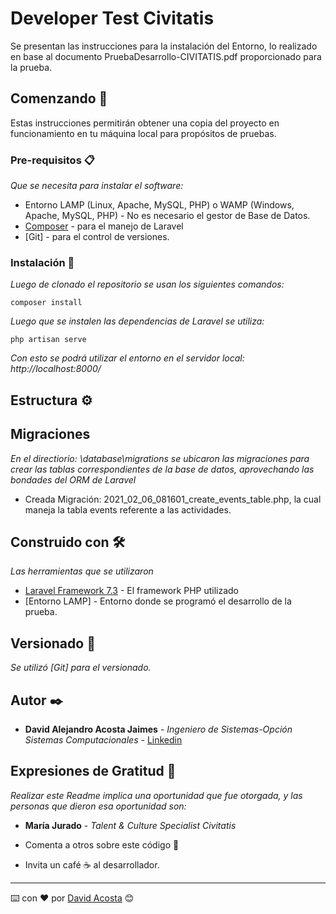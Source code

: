 # Developer Test Civitatis

Se presentan las instrucciones para la instalación del Entorno, lo realizado en base al documento PruebaDesarrollo-CIVITATIS.pdf proporcionado para la prueba.

## Comenzando 🚀

Estas instrucciones permitirán obtener una copia del proyecto en funcionamiento en tu máquina local para propósitos de pruebas.


### Pre-requisitos 📋

_Que se necesita para instalar el software:_

* Entorno LAMP (Linux, Apache, MySQL, PHP) o WAMP (Windows, Apache, MySQL, PHP) - No es necesario el gestor de Base de Datos.
* [Composer](https://getcomposer.org/) - para el manejo de Laravel
* [Git] - para el control de versiones.


### Instalación 🔧

_Luego de clonado el repositorio se usan los siguientes comandos:_

```
composer install
```

_Luego que se instalen las dependencias de Laravel se utiliza:_

```
php artisan serve
```

_Con esto se podrá utilizar el entorno en el servidor local: http://localhost:8000/_

## Estructura ⚙️

## Migraciones

_En el directiorio: \database\migrations se ubicaron las migraciones para crear las tablas correspondientes de la base de datos, aprovechando las bondades del ORM de Laravel_

* Creada Migración: 2021_02_06_081601_create_events_table.php, la cual maneja la tabla events referente a las actividades.


## Construido con 🛠️

_Las herramientas que se utilizaron_

* [Laravel Framework 7.3](https://laravel.com/docs/7.*) - El framework PHP utilizado
* [Entorno LAMP] - Entorno donde se programó el desarrollo de la prueba.


## Versionado 📌

_Se utilizó [Git] para el versionado._

## Autor ✒️

* **David Alejandro Acosta Jaimes** - *Ingeniero de Sistemas-Opción Sistemas Computacionales* - [Linkedin](https://www.linkedin.com/in/david-acosta-22a640162/)


## Expresiones de Gratitud 🎁

_Realizar este Readme implica una oportunidad que fue otorgada, y las personas que dieron esa oportunidad son:_

* **María Jurado** - *Talent & Culture Specialist Civitatis*  

* Comenta a otros sobre este código 📢
* Invita un café ☕ al desarrollador. 

---
⌨️ con ❤️ por [David Acosta](https://github.com/david620/) 😊
